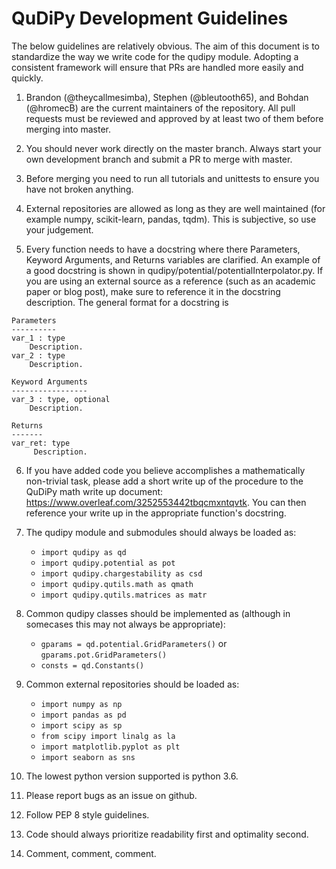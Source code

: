 # QuDiPy Development Guidelines

The below guidelines are relatively obvious. The aim of this document is to standardize the way we write code for the qudipy module. Adopting a consistent framework will ensure that PRs are handled more easily and quickly.

1. Brandon (@theycallmesimba), Stephen (@bleutooth65), and Bohdan (@hromecB) are the current maintainers of the repository. All pull requests must be reviewed and approved by at least two of them before merging into master.

2. You should never work directly on the master branch. Always start your own development branch and submit a PR to merge with master.

3. Before merging you need to run all tutorials and unittests to ensure you have not broken anything.

4. External repositories are allowed as long as they are well maintained (for example numpy, scikit-learn, pandas, tqdm). This is subjective, so use your judgement.

5. Every function needs to have a docstring where there Parameters, Keyword Arguments, and Returns variables are clarified. An example of a good docstring is shown in qudipy/potential/potentialInterpolator.py. If you are using an external source as a reference (such as an academic paper or blog post), make sure to reference it in the docstring description. The general format for a docstring is

```
Parameters
----------
var_1 : type
    Description.
var_2 : type
    Description.
   
Keyword Arguments
-----------------
var_3 : type, optional
    Description.
        
Returns
-------
var_ret: type
     Description. 
```

6. If you have added code you believe accomplishes a mathematically non-trivial task, please add a short write up of the procedure to the QuDiPy math write up document: https://www.overleaf.com/3252553442tbqcmxntqvtk. You can then reference your write up in the appropriate function's docstring.

7. The qudipy module and submodules should always be loaded as:
	* `import qudipy as qd`
	* `import qudipy.potential as pot`
	* `import qudipy.chargestability as csd`
	* `import qudipy.qutils.math as qmath`
	* `import qudipy.qutils.matrices as matr`

8. Common qudipy classes should be implemented as (although in somecases this may not always be appropriate):
	* `gparams = qd.potential.GridParameters()` or `gparams.pot.GridParameters()`
	* `consts = qd.Constants()`

9. Common external repositories should be loaded as:
	* `import numpy as np`
	* `import pandas as pd`
	* `import scipy as sp`
	* `from scipy import linalg as la`
	* `import matplotlib.pyplot as plt`
	* `import seaborn as sns`

8. The lowest python version supported is python 3.6.

9. Please report bugs as an issue on github.

10. Follow PEP 8 style guidelines.

11. Code should always prioritize readability first and optimality second.

12. Comment, comment, comment.

